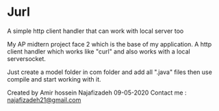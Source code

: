 # Jurl
A simple http client handler that can work with local server too

My AP midtern project face 2 which is the base of my application.
A http client handler which works like "curl" and also works with a 
local serversocket.

Just create a model folder in com folder and add all ".java" files
then use compile and start working with it.

Created by Amir hossein Najafizadeh 09-05-2020
Contact me : najafizadeh21@gmail.com
